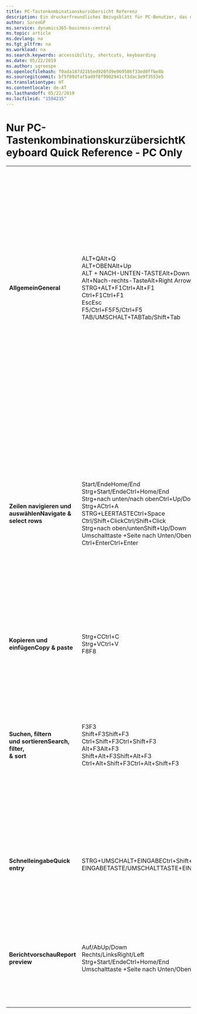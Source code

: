 ```yaml
---
title: PC-Tastenkombinationskurzübersicht Referenz
description: Ein druckerfreundliches Bezugsblatt für PC-Benutzer, das die gängigsten Tastenkombinationen enthält.
author: SorenGP
ms.service: dynamics365-business-central
ms.topic: article
ms.devlang: na
ms.tgt_pltfrm: na
ms.workload: na
ms.search.keywords: accessibility, shortcuts, keyboarding
ms.date: 05/22/2019
ms.author: sgroespe
ms.openlocfilehash: f0ada187d21b5ed920fd9e969586f33ed0ffbe8b
ms.sourcegitcommit: bf5f89dfaf5ad9f8f9902941cf3dac3e9f3553e5
ms.translationtype: HT
ms.contentlocale: de-AT
ms.lasthandoff: 05/22/2019
ms.locfileid: "1594235"
---
```

# <a name="keyboard-quick-reference---pc-only"></a><span data-ttu-id="0ed3a-103">Nur PC-Tastenkombinationskurzübersicht</span><span class="sxs-lookup"><span data-stu-id="0ed3a-103">Keyboard Quick Reference - PC Only</span></span>

||||  
|----------------|-----------|----------------|
|<span data-ttu-id="0ed3a-104">**Allgemein**</span><span class="sxs-lookup"><span data-stu-id="0ed3a-104">**General**</span></span>|<span data-ttu-id="0ed3a-105">ALT+Q</span><span class="sxs-lookup"><span data-stu-id="0ed3a-105">Alt+Q</span></span><br /><span data-ttu-id="0ed3a-106">ALT+OBEN</span><span class="sxs-lookup"><span data-stu-id="0ed3a-106">Alt+Up</span></span><br /><span data-ttu-id="0ed3a-107">ALT + NACH-UNTEN-TASTE</span><span class="sxs-lookup"><span data-stu-id="0ed3a-107">Alt+Down Arrow</span></span><br /><span data-ttu-id="0ed3a-108">Alt+Nach-rechts-Taste</span><span class="sxs-lookup"><span data-stu-id="0ed3a-108">Alt+Right Arrow</span></span><br /><span data-ttu-id="0ed3a-109">STRG+ALT+F1</span><span class="sxs-lookup"><span data-stu-id="0ed3a-109">Ctrl+Alt+F1</span></span><br /><span data-ttu-id="0ed3a-110">Ctrl+F1</span><span class="sxs-lookup"><span data-stu-id="0ed3a-110">Ctrl+F1</span></span><br /><span data-ttu-id="0ed3a-111">Esc</span><span class="sxs-lookup"><span data-stu-id="0ed3a-111">Esc</span></span><br /><span data-ttu-id="0ed3a-112">F5/Ctrl+F5</span><span class="sxs-lookup"><span data-stu-id="0ed3a-112">F5/Ctrl+F5</span></span><br /><span data-ttu-id="0ed3a-113">TAB/UMSCHALT+TAB</span><span class="sxs-lookup"><span data-stu-id="0ed3a-113">Tab/Shift+Tab</span></span><br />|<span data-ttu-id="0ed3a-114">Öffnen Sie **Mitteilen**</span><span class="sxs-lookup"><span data-stu-id="0ed3a-114">Open **Tell me**</span></span><br /><span data-ttu-id="0ed3a-115">Öffnen Sie QuickInfo oder Überprüfungsfehler</span><span class="sxs-lookup"><span data-stu-id="0ed3a-115">Open tooltip or validation error</span></span><br /><span data-ttu-id="0ed3a-116">Dropdown oder Lookup für Anzeige</span><span class="sxs-lookup"><span data-stu-id="0ed3a-116">Open a drop-down or look up</span></span><br /><span data-ttu-id="0ed3a-117">Transaktionen für berechnete Werte anzeigen</span><span class="sxs-lookup"><span data-stu-id="0ed3a-117">See the transactions for calculated value</span></span><br /><span data-ttu-id="0ed3a-118">Die Seite prüfen</span><span class="sxs-lookup"><span data-stu-id="0ed3a-118">Inspect the page</span></span><br /><span data-ttu-id="0ed3a-119">Hilfe für die Seite öffnen</span><span class="sxs-lookup"><span data-stu-id="0ed3a-119">Open help for the page</span></span><br /><span data-ttu-id="0ed3a-120">Die aktuelle Seite oder den Dropdownpfeil schließen</span><span class="sxs-lookup"><span data-stu-id="0ed3a-120">Close the current page or drop-down</span></span><br /><span data-ttu-id="0ed3a-121">Die Seite aktualisieren/neu laden.</span><span class="sxs-lookup"><span data-stu-id="0ed3a-121">Refresh/reload page</span></span><br /><span data-ttu-id="0ed3a-122">Fokus auf das nächste/vorherige Element richten</span><span class="sxs-lookup"><span data-stu-id="0ed3a-122">Move focus to the next/previous element</span></span>|
|<span data-ttu-id="0ed3a-123">**Zeilen navigieren und<br />auswählen**</span><span class="sxs-lookup"><span data-stu-id="0ed3a-123">**Navigate &<br />select rows**</span></span>| <span data-ttu-id="0ed3a-124">Start/Ende</span><span class="sxs-lookup"><span data-stu-id="0ed3a-124">Home/End</span></span><br /><span data-ttu-id="0ed3a-125">Strg+Start/Ende</span><span class="sxs-lookup"><span data-stu-id="0ed3a-125">Ctrl+Home/End</span></span> <br /><span data-ttu-id="0ed3a-126">Strg+nach unten/nach oben</span><span class="sxs-lookup"><span data-stu-id="0ed3a-126">Ctrl+Up/Down</span></span><br /><span data-ttu-id="0ed3a-127">Strg+A</span><span class="sxs-lookup"><span data-stu-id="0ed3a-127">Ctrl+A</span></span> <br /><span data-ttu-id="0ed3a-128">STRG+LEERTASTE</span><span class="sxs-lookup"><span data-stu-id="0ed3a-128">Ctrl+Space</span></span><br /><span data-ttu-id="0ed3a-129">Ctrl/Shift+Click</span><span class="sxs-lookup"><span data-stu-id="0ed3a-129">Ctrl/Shift+Click</span></span><br /><span data-ttu-id="0ed3a-130">Strg+nach oben/unten</span><span class="sxs-lookup"><span data-stu-id="0ed3a-130">Shift+Up/Down</span></span><br /><span data-ttu-id="0ed3a-131">Umschalttaste +Seite nach Unten/Oben</span><span class="sxs-lookup"><span data-stu-id="0ed3a-131">Shift+Page Up/Down</span></span><br /><span data-ttu-id="0ed3a-132">Ctrl+Enter</span><span class="sxs-lookup"><span data-stu-id="0ed3a-132">Ctrl+Enter</span></span>| <span data-ttu-id="0ed3a-133">Zum ersten/letzten Feld gehen.</span><span class="sxs-lookup"><span data-stu-id="0ed3a-133">Go to first/last field</span></span><br /><span data-ttu-id="0ed3a-134">Zur ersten/letzten Zeile.</span><span class="sxs-lookup"><span data-stu-id="0ed3a-134">Go to first/last row</span></span><br /><span data-ttu-id="0ed3a-135">Navigieren Sie ohne die Auswahl zu verlieren</span><span class="sxs-lookup"><span data-stu-id="0ed3a-135">Navigate without losing selection</span></span><br /><span data-ttu-id="0ed3a-136">Alles auswählen</span><span class="sxs-lookup"><span data-stu-id="0ed3a-136">Select all</span></span><br /><span data-ttu-id="0ed3a-137">Toggle-Zeilen-Auswahl</span><span class="sxs-lookup"><span data-stu-id="0ed3a-137">Toggle row selection</span></span><br /> <span data-ttu-id="0ed3a-138">Fügen Sie die Zeile/Zeilen der Angaben hinzu</span><span class="sxs-lookup"><span data-stu-id="0ed3a-138">Add the row/rows to the selection</span></span><br /><span data-ttu-id="0ed3a-139">Fügen Sie Zeilen über/unter der Auswahl hinzu</span><span class="sxs-lookup"><span data-stu-id="0ed3a-139">Add row above/below to selection</span></span><br /><span data-ttu-id="0ed3a-140">Sichtbare Zeilen darüber/darunter auswählen</span><span class="sxs-lookup"><span data-stu-id="0ed3a-140">Select visible rows above/below</span></span> <br /><span data-ttu-id="0ed3a-141">Fokussieren Sie auf die Liste</span><span class="sxs-lookup"><span data-stu-id="0ed3a-141">Focus out of the list</span></span>|
|<span data-ttu-id="0ed3a-142">**Kopieren und einfügen**</span><span class="sxs-lookup"><span data-stu-id="0ed3a-142">**Copy & paste**</span></span>|<span data-ttu-id="0ed3a-143">Strg+C</span><span class="sxs-lookup"><span data-stu-id="0ed3a-143">Ctrl+C</span></span><br /><span data-ttu-id="0ed3a-144">Strg+V</span><span class="sxs-lookup"><span data-stu-id="0ed3a-144">Ctrl+V</span></span><br /><span data-ttu-id="0ed3a-145">F8</span><span class="sxs-lookup"><span data-stu-id="0ed3a-145">F8</span></span>|<span data-ttu-id="0ed3a-146">Zeilen kopieren</span><span class="sxs-lookup"><span data-stu-id="0ed3a-146">Copy rows</span></span><br /><span data-ttu-id="0ed3a-147">Zeilen einfügen</span><span class="sxs-lookup"><span data-stu-id="0ed3a-147">Paste rows</span></span><br /><span data-ttu-id="0ed3a-148">Kopiere Feld in aktuellen Zeile</span><span class="sxs-lookup"><span data-stu-id="0ed3a-148">Copy field above into current row</span></span>|
|<span data-ttu-id="0ed3a-149">**Suchen, filtern <br />und sortieren**</span><span class="sxs-lookup"><span data-stu-id="0ed3a-149">**Search, filter, <br />& sort**</span></span>|<span data-ttu-id="0ed3a-150">F3</span><span class="sxs-lookup"><span data-stu-id="0ed3a-150">F3</span></span><br /><span data-ttu-id="0ed3a-151">Shift+F3</span><span class="sxs-lookup"><span data-stu-id="0ed3a-151">Shift+F3</span></span><br /><span data-ttu-id="0ed3a-152">Ctrl+Shift+F3</span><span class="sxs-lookup"><span data-stu-id="0ed3a-152">Ctrl+Shift+F3</span></span><br /><span data-ttu-id="0ed3a-153">Alt+F3</span><span class="sxs-lookup"><span data-stu-id="0ed3a-153">Alt+F3</span></span><br /><span data-ttu-id="0ed3a-154">Shift+Alt+F3</span><span class="sxs-lookup"><span data-stu-id="0ed3a-154">Shift+Alt+F3</span></span><br /><span data-ttu-id="0ed3a-155">Ctrl+Alt+Shift+F3</span><span class="sxs-lookup"><span data-stu-id="0ed3a-155">Ctrl+Alt+Shift+F3</span></span>|<span data-ttu-id="0ed3a-156">Toggle-Suche</span><span class="sxs-lookup"><span data-stu-id="0ed3a-156">Toggle search</span></span><br /><span data-ttu-id="0ed3a-157">Wechselt zwischen Filterbereich; Fokus auf Feldfilter</span><span class="sxs-lookup"><span data-stu-id="0ed3a-157">Toggle filter pane; focus on field filters</span></span><br /><span data-ttu-id="0ed3a-158">Wechselt zwischen Filterbereich; Fokus auf Feldfilter</span><span class="sxs-lookup"><span data-stu-id="0ed3a-158">Toggle filter pane; focus on totals filters</span></span><br /><span data-ttu-id="0ed3a-159">Filtern Sie ausgewählte Zellwerte</span><span class="sxs-lookup"><span data-stu-id="0ed3a-159">Filter on selected cell value</span></span><br /><span data-ttu-id="0ed3a-160">Filter auf ausgewählten Felder hinzufügen</span><span class="sxs-lookup"><span data-stu-id="0ed3a-160">Add filter on selected field</span></span><br /><span data-ttu-id="0ed3a-161">Filter zurücksetzen</span><span class="sxs-lookup"><span data-stu-id="0ed3a-161">Reset filters</span></span>|
|<span data-ttu-id="0ed3a-162">**Schnelleingabe**</span><span class="sxs-lookup"><span data-stu-id="0ed3a-162">**Quick entry**</span></span>|<span data-ttu-id="0ed3a-163">STRG+UMSCHALT+EINGABE</span><span class="sxs-lookup"><span data-stu-id="0ed3a-163">Ctrl+Shift+Enter</span></span><br /><span data-ttu-id="0ed3a-164">EINGABETASTE/UMSCHALTTASTE+EINGABETASTE</span><span class="sxs-lookup"><span data-stu-id="0ed3a-164">Enter/Shift+Enter</span></span>|<span data-ttu-id="0ed3a-165">Zum nächsten Schnelleingabefeld außerhalb einer Liste navigieren</span><span class="sxs-lookup"><span data-stu-id="0ed3a-165">Go to next Quick Entry field outside a list</span></span><br /><span data-ttu-id="0ed3a-166">Zum nächsten/vorherigen Schnelleingabefeld navigieren</span><span class="sxs-lookup"><span data-stu-id="0ed3a-166">Go to next/previous Quick Entry field</span></span>|
|<span data-ttu-id="0ed3a-167">**Berichtvorschau**</span><span class="sxs-lookup"><span data-stu-id="0ed3a-167">**Report preview**</span></span>|<span data-ttu-id="0ed3a-168">Auf/Ab</span><span class="sxs-lookup"><span data-stu-id="0ed3a-168">Up/Down</span></span><br /><span data-ttu-id="0ed3a-169">Rechts/Links</span><span class="sxs-lookup"><span data-stu-id="0ed3a-169">Right/Left</span></span><br /><span data-ttu-id="0ed3a-170">Strg+Start/Ende</span><span class="sxs-lookup"><span data-stu-id="0ed3a-170">Ctrl+Home/End</span></span><br /><span data-ttu-id="0ed3a-171">Umschalttaste +Seite nach Unten/Oben</span><span class="sxs-lookup"><span data-stu-id="0ed3a-171">Page Up/Down</span></span>|<span data-ttu-id="0ed3a-172">Führen Sie einen Bildlauf zum Ende der Seite durch</span><span class="sxs-lookup"><span data-stu-id="0ed3a-172">Scroll up and down the page</span></span><br /><span data-ttu-id="0ed3a-173">Blättern Sie nach rechts/links</span><span class="sxs-lookup"><span data-stu-id="0ed3a-173">Scroll to the right/left</span></span> <br /><span data-ttu-id="0ed3a-174">Zur ersten/letzten Seite.</span><span class="sxs-lookup"><span data-stu-id="0ed3a-174">Go to the first/last page</span></span><br /><span data-ttu-id="0ed3a-175">Zur vorherigen/nächsten Seite.</span><span class="sxs-lookup"><span data-stu-id="0ed3a-175">Go to the previous/next page</span></span>|
